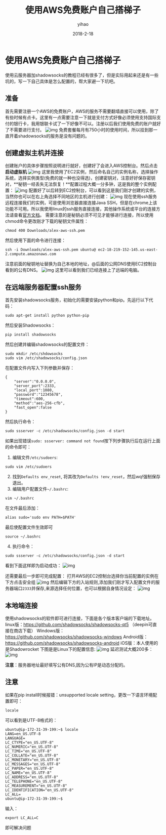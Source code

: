 ﻿---
layout:     post
title:      使用AWS免费账户自己搭梯子
# subtitle:   
date:       2018-2-18
author:     yihao
header-img: img/2017-11-6-header.png
catalog: 	 true
category: public 
tags:
    - Shadowsocks
---

# 使用AWS免费账户自己搭梯子
使用云服务器加shadowsocks的教程已经有很多了，但是实际用起来还是有一些坑的，写一下自己具体是怎么配置的，帮大家避一下坑吧。
## 准备
首先需要注册一个AWS的免费账户，AWS的服务不需要翻墙直接可以使用，除了有些时候有点卡。这里有一点需要注意一下就是支付方式好像必须使用支持国际支付的银行卡，我用银联卡试了一下好像不可以。注册以后我们使用免费的账户就好了不需要进行支付。
![img](https://i.imgur.com/YRTDBmW.png)
免费套餐每月有750小时的使用时间，所以挂到那一直开着shadowsocks的服务是没有问题的。
## 创建虚拟主机并连接
创建账户的具体步骤按照说明进行就好，创建好了会进入AWS控制台。然后点击**启动虚拟机**
![img](https://i.imgur.com/LbU0uyu.png)
这里我使用了EC2实例，然后命名自己的实例名称，选择操作系统，选择实例类型(免费的就一种也没得选)，创建密钥对，注意好好保存密钥对，**秘钥一经丢失无法恢复！**配置过程大概一分多钟，这是我的整个实例配置：
![img](https://i.imgur.com/pMTjjRI.png)
配置好了以后转到EC2控制台，可以看到这是我们刚才创建的实例，当然你也可以在右上角选择不同地区的主机进行创建：
![img](https://i.imgur.com/LR4NZ0R.png)
现在使用ssh服务远程连接我们的实例，可是使用浏览器直接连接Java SSH，但是在chrome上该功能不可用。所以我使用linux的ssh服务直接连接，其他操作系统或平台的连接方法请查看[官方文档](https://docs.aws.amazon.com/zh_cn/AWSEC2/latest/UserGuide/AccessingInstancesLinux.html)。
需要注意的是秘钥必须不可见才能够进行连接，所以使用chmod命令更改刚才下载的秘钥文件属性：

```
chmod 400 Downloads/alex-aws-ssh.pem
```

然后使用下面的命令进行连接：

```
ssh -i Downloads/alex-aws-ssh.pem ubuntu@ ec2-18-219-152-145.us-east-2.compute.amazonaws.com 
```

注意前面的秘钥地址替换为自己本地的地址，@后面的公网DNS使用EC2控制台看到的公有DNS。
![img](https://i.imgur.com/sIQh32k.png)
这里可以看到我们已经连接上了远端的电脑。

## 在远端服务器配置ssh服务
首先安装shadowsocks服务，初始化的需要安装python和pip。先运行以下代码：
```
sudo apt-get install python python-pip
```
然后安装Shadowsocks：
```
pip install shadowsocks
```
然后创建并编辑shadowsocks的配置文件：
```
sudo mkdir /etc/shdowsocks
sudo vim /etc/shadowsocks/config.json
```
在配置文件内写入下列参数并保存：
```
{
    "server":"0.0.0.0",
    "server_port":2333,
    "local_port":1080, 
    "password":"12345678", 
    "timeout":600,
    "method":"aes-256-cfb",
    "fast_open":false
}

```
然后执行命令：
```
sudo ssserver -c /etc/shadowsocks/config.json -d start
```
如果出现错误`sudo: ssserver: command not found`按下列步骤执行后在运行上面的命令即可：
1. 编辑文件`/etc/sudoers`:
```
sudo vim /etc/sudoers 
```

2. 找到`Defaults env_reset`, 将其改为`Defaults !env_reset`，然后wq!强制保存退出。 
3. 编辑用户配置文件`~/.bashrc`:
```
vim ~/.bashrc 
```
在文件最后添加：
```
alias sudo='sudo env PATH=$PATH' 
```
最后使配置文件生效即可
```
source ~/.bashrc
```

4. 执行命令：
```
sudo ssserver -c /etc/shadowsocks/config.json -d start
```

看到下面这样即为启动成功：
![img](https://i.imgur.com/2kf5715.png)

还需要最后一步即可完成配置：
打开AWS的EC2控制台选择你当前配置的实例在下方点击安全组
![img](https://i.imgur.com/ouh9PDt.png)
然后编辑下方的入站规则,添加我们刚才写入配置文件的服务器端口`2333`并保存,来源选择任何位置，也可以根据自身情况设定：
![img](https://i.imgur.com/btPKjTc.png)


## 本地端连接
使用shadowsocks的软件即可进行连接，下面是各个版本客户端的下载地址。
linux版：https://github.com/shadowsocks/shadowsocks-qt5 （deepin可直接在商店下载）
Windows版：https://github.com/shadowsocks/shadowsocks-windows 
Android版：https://github.com/shadowsocks/shadowsocks-android 
iOS版：本人使用的是Shadowrocket
下图是是Linux下的配置信息:
![img](https://i.imgur.com/7LfA21P.png)
延迟测试大概200多：
![img](https://i.imgur.com/lJw9jNv.png)

**注意**：服务器地址最好填写公有DNS,因为公有IP是动态分配的。


## 注意
如果在pip install时候报错：unsupported locale setting，更改一下语言环境配置即可：
```
locale
```
可以看到是UTF-8格式的：
```
ubuntu@ip-172-31-39-199:~$ locale
LANG=en_US.UTF-8
LANGUAGE=
LC_CTYPE="en_US.UTF-8"
LC_NUMERIC="en_US.UTF-8"
LC_TIME="en_US.UTF-8"
LC_COLLATE="en_US.UTF-8"
LC_MONETARY="en_US.UTF-8"
LC_MESSAGES="en_US.UTF-8"
LC_PAPER="en_US.UTF-8"
LC_NAME="en_US.UTF-8"
LC_ADDRESS="en_US.UTF-8"
LC_TELEPHONE="en_US.UTF-8"
LC_MEASUREMENT="en_US.UTF-8"
LC_IDENTIFICATION="en_US.UTF-8"
LC_ALL=
ubuntu@ip-172-31-39-199:~$ 
```
输入：
```
export LC_ALL=C
```
即可解决问题







